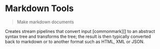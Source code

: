 # Markdown Tools

<? @include readme/badges.md ?>

> Make markdown documents

Creates stream pipelines that convert input [commonmark][] to an abstract syntax tree and transforms the tree; the result is then typically converted back to markdown or to another format such as HTML, XML or JSON.

<? @include {=readme}
      install.md
      features.md
      usage.md
      cli.md ?>

<? @exec mkapi index.js --level=2 --title=API ?>

<? @include {=readme}
      license.md
      links.md ?>
